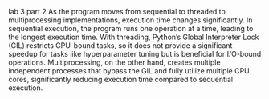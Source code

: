 lab 3 part 2
As the program moves from sequential to threaded to multiprocessing implementations, execution time changes significantly. In sequential execution, the program runs one operation at a time, leading to the longest execution time. With threading, Python’s Global Interpreter Lock (GIL) restricts CPU-bound tasks, so it does not provide a significant speedup for tasks like hyperparameter tuning but is beneficial for I/O-bound operations. Multiprocessing, on the other hand, creates multiple independent processes that bypass the GIL and fully utilize multiple CPU cores, significantly reducing execution time compared to sequential execution.
